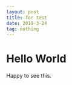```yaml
---
layout: post
title: for test
date: 2019-3-24
tag: nothing
---
```

# Hello World
Happy to see this.  


